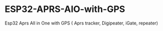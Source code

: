 # ESP32-APRS-AIO-with-GPS
Esp32 Aprs All in One with GPS ( Aprs tracker, Digipeater, iGate, repeater)

